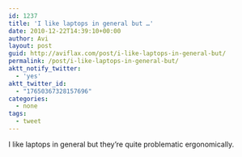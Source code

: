 ```yaml
---
id: 1237
title: 'I like laptops in general but …'
date: 2010-12-22T14:39:10+00:00
author: Avi
layout: post
guid: http://aviflax.com/post/i-like-laptops-in-general-but/
permalink: /post/i-like-laptops-in-general-but/
aktt_notify_twitter:
  - 'yes'
aktt_twitter_id:
  - "17650367328157696"
categories:
  - none
tags:
  - tweet
---
```

I like laptops in general but they’re quite problematic ergonomically.